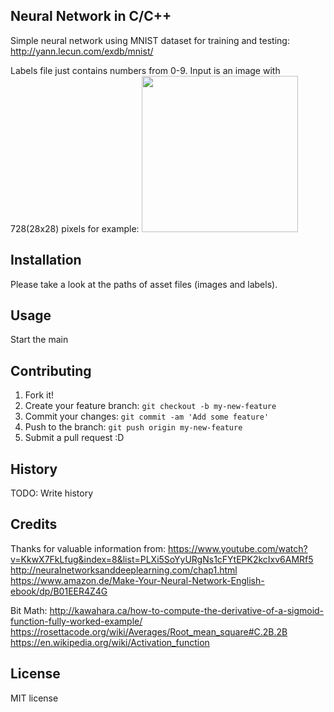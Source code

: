 
## Neural Network in C/C++
Simple neural network using MNIST dataset for training and testing: http://yann.lecun.com/exdb/mnist/

Labels file just contains numbers from 0-9.
Input is an image with 728(28x28) pixels for example:
<img src="https://corpocrat.com/wp-content/uploads/2014/10/figure_1.png" width="250">

## Installation
Please take a look at the paths of asset files (images and labels).
## Usage
Start the main
## Contributing
1. Fork it!
2. Create your feature branch: `git checkout -b my-new-feature`
3. Commit your changes: `git commit -am 'Add some feature'`
4. Push to the branch: `git push origin my-new-feature`
5. Submit a pull request :D
## History
TODO: Write history
## Credits
Thanks for valuable information from:
https://www.youtube.com/watch?v=KkwX7FkLfug&index=8&list=PLXi5SoYyURgNs1cFYtEPK2kcIxv6AMRf5
http://neuralnetworksanddeeplearning.com/chap1.html
https://www.amazon.de/Make-Your-Neural-Network-English-ebook/dp/B01EER4Z4G

Bit Math:
http://kawahara.ca/how-to-compute-the-derivative-of-a-sigmoid-function-fully-worked-example/
https://rosettacode.org/wiki/Averages/Root_mean_square#C.2B.2B
https://en.wikipedia.org/wiki/Activation_function

## License
MIT license